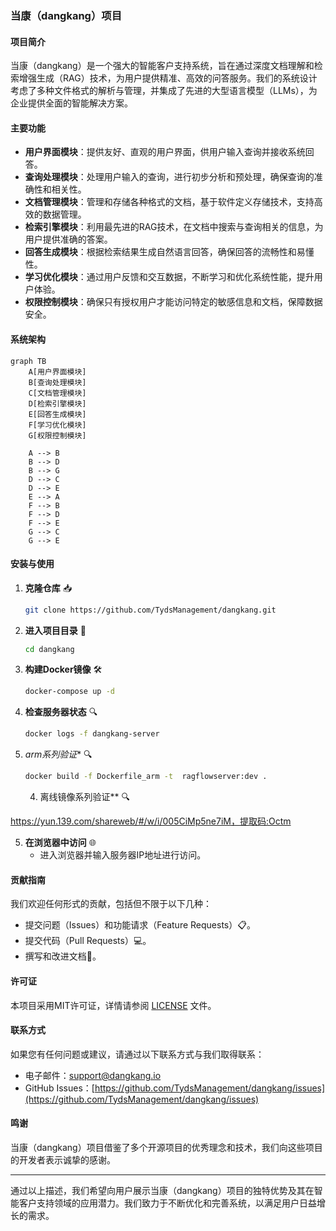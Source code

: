 ### 当康（dangkang）项目

#### 项目简介

当康（dangkang）是一个强大的智能客户支持系统，旨在通过深度文档理解和检索增强生成（RAG）技术，为用户提供精准、高效的问答服务。我们的系统设计考虑了多种文件格式的解析与管理，并集成了先进的大型语言模型（LLMs），为企业提供全面的智能解决方案。

#### 主要功能

- **用户界面模块**：提供友好、直观的用户界面，供用户输入查询并接收系统回答。
- **查询处理模块**：处理用户输入的查询，进行初步分析和预处理，确保查询的准确性和相关性。
- **文档管理模块**：管理和存储各种格式的文档，基于软件定义存储技术，支持高效的数据管理。
- **检索引擎模块**：利用最先进的RAG技术，在文档中搜索与查询相关的信息，为用户提供准确的答案。
- **回答生成模块**：根据检索结果生成自然语言回答，确保回答的流畅性和易懂性。
- **学习优化模块**：通过用户反馈和交互数据，不断学习和优化系统性能，提升用户体验。
- **权限控制模块**：确保只有授权用户才能访问特定的敏感信息和文档，保障数据安全。

#### 系统架构

```mermaid
graph TB
    A[用户界面模块]
    B[查询处理模块]
    C[文档管理模块]
    D[检索引擎模块]
    E[回答生成模块]
    F[学习优化模块]
    G[权限控制模块]

    A --> B
    B --> D
    B --> G
    D --> C
    D --> E
    E --> A
    F --> B
    F --> D
    F --> E
    G --> C
    G --> E
```

#### 安装与使用

1. **克隆仓库** 📥
    ```bash
    git clone https://github.com/TydsManagement/dangkang.git
    ```

2. **进入项目目录** 📂
    ```bash
    cd dangkang
    ```

3. **构建Docker镜像** 🛠️
    ```bash
    docker-compose up -d
    ```

4. **检查服务器状态** 🔍
    ```bash
    docker logs -f dangkang-server
    ```

4. *arm系列验证** 🔍
    ```bash
    docker build -f Dockerfile_arm -t  ragflowserver:dev .
    ```

    4. 离线镜像系列验证** 🔍

  https://yun.139.com/shareweb/#/w/i/005CiMp5ne7iM，提取码:Octm

5. **在浏览器中访问** 🌐
    - 进入浏览器并输入服务器IP地址进行访问。

#### 贡献指南

我们欢迎任何形式的贡献，包括但不限于以下几种：
- 提交问题（Issues）和功能请求（Feature Requests）📋。
- 提交代码（Pull Requests）💻。
- 撰写和改进文档📄。

#### 许可证

本项目采用MIT许可证，详情请参阅 [LICENSE](./LICENSE) 文件。

#### 联系方式

如果您有任何问题或建议，请通过以下联系方式与我们取得联系：
- 电子邮件：support@dangkang.io
- GitHub Issues：[https://github.com/TydsManagement/dangkang/issues](https://github.com/TydsManagement/dangkang/issues)

#### 鸣谢

当康（dangkang）项目借鉴了多个开源项目的优秀理念和技术，我们向这些项目的开发者表示诚挚的感谢。

---

通过以上描述，我们希望向用户展示当康（dangkang）项目的独特优势及其在智能客户支持领域的应用潜力。我们致力于不断优化和完善系统，以满足用户日益增长的需求。
